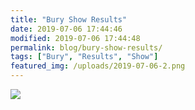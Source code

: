 ```yaml
---
title: "Bury Show Results"
date: 2019-07-06 17:44:46
modified: 2019-07-06 17:44:48
permalink: blog/bury-show-results/
tags: ["Bury", "Results", "Show"]
featured_img: /uploads/2019-07-06-2.png
---
```


![](/uploads/2019-07-06-2.png)
